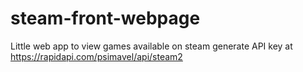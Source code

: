 # steam-front-webpage

Little web app to view games available on steam
generate API key at https://rapidapi.com/psimavel/api/steam2
